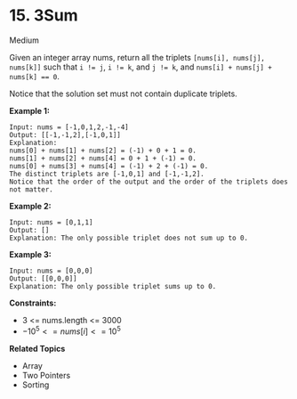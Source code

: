 # 15. 3Sum

Medium

Given an integer array nums, return all the triplets `[nums[i], nums[j], nums[k]]` such that `i != j`, `i != k`, and `j != k`, and `nums[i] + nums[j] + nums[k] == 0`.

Notice that the solution set must not contain duplicate triplets.

 

**Example 1:**
```
Input: nums = [-1,0,1,2,-1,-4]
Output: [[-1,-1,2],[-1,0,1]]
Explanation: 
nums[0] + nums[1] + nums[2] = (-1) + 0 + 1 = 0.
nums[1] + nums[2] + nums[4] = 0 + 1 + (-1) = 0.
nums[0] + nums[3] + nums[4] = (-1) + 2 + (-1) = 0.
The distinct triplets are [-1,0,1] and [-1,-1,2].
Notice that the order of the output and the order of the triplets does not matter.
```
**Example 2:**
```
Input: nums = [0,1,1]
Output: []
Explanation: The only possible triplet does not sum up to 0.
```
**Example 3:**
```
Input: nums = [0,0,0]
Output: [[0,0,0]]
Explanation: The only possible triplet sums up to 0.
``` 

**Constraints:**

- 3 <= nums.length <= 3000
- $-10^5 <= nums[i] <= 10^5$

**Related Topics**
- Array
- Two Pointers
- Sorting
